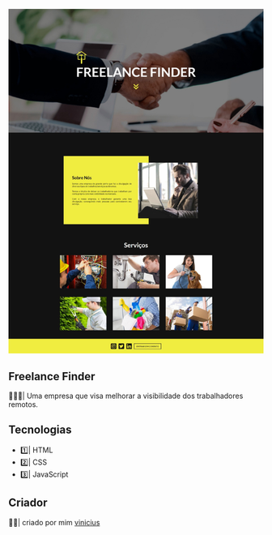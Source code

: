 <p align="center">
  <img alt="" src="print-page.jpeg">
</p>

## Freelance Finder

👨🏻‍💼| Uma empresa que visa melhorar a visibilidade dos trabalhadores remotos.

## Tecnologias

<ul>
  <li>1️⃣| HTML</li>
  <li>2️⃣| CSS</li>
  <li>3️⃣| JavaScript</li>
</ul>

## Criador

👦🏻| criado por mim [vinicius](https://instagram.com/viniciusw._)
